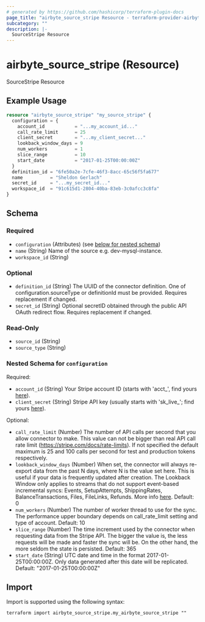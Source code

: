 ```yaml
---
# generated by https://github.com/hashicorp/terraform-plugin-docs
page_title: "airbyte_source_stripe Resource - terraform-provider-airbyte"
subcategory: ""
description: |-
  SourceStripe Resource
---
```


# airbyte_source_stripe (Resource)

SourceStripe Resource

## Example Usage

```terraform
resource "airbyte_source_stripe" "my_source_stripe" {
  configuration = {
    account_id           = "...my_account_id..."
    call_rate_limit      = 25
    client_secret        = "...my_client_secret..."
    lookback_window_days = 9
    num_workers          = 1
    slice_range          = 10
    start_date           = "2017-01-25T00:00:00Z"
  }
  definition_id = "6fe50a2e-7cfe-46f3-8acc-65c56f5fa677"
  name          = "Sheldon Gerlach"
  secret_id     = "...my_secret_id..."
  workspace_id  = "91c615d1-2804-40ba-83eb-3c0afcc3c8fa"
}
```

<!-- schema generated by tfplugindocs -->
## Schema

### Required

- `configuration` (Attributes) (see [below for nested schema](#nestedatt--configuration))
- `name` (String) Name of the source e.g. dev-mysql-instance.
- `workspace_id` (String)

### Optional

- `definition_id` (String) The UUID of the connector definition. One of configuration.sourceType or definitionId must be provided. Requires replacement if changed.
- `secret_id` (String) Optional secretID obtained through the public API OAuth redirect flow. Requires replacement if changed.

### Read-Only

- `source_id` (String)
- `source_type` (String)

<a id="nestedatt--configuration"></a>
### Nested Schema for `configuration`

Required:

- `account_id` (String) Your Stripe account ID (starts with 'acct_', find yours <a href="https://dashboard.stripe.com/settings/account">here</a>).
- `client_secret` (String) Stripe API key (usually starts with 'sk_live_'; find yours <a href="https://dashboard.stripe.com/apikeys">here</a>).

Optional:

- `call_rate_limit` (Number) The number of API calls per second that you allow connector to make. This value can not be bigger than real API call rate limit (https://stripe.com/docs/rate-limits). If not specified the default maximum is 25 and 100 calls per second for test and production tokens respectively.
- `lookback_window_days` (Number) When set, the connector will always re-export data from the past N days, where N is the value set here. This is useful if your data is frequently updated after creation. The Lookback Window only applies to streams that do not support event-based incremental syncs: Events, SetupAttempts, ShippingRates, BalanceTransactions, Files, FileLinks, Refunds. More info <a href="https://docs.airbyte.com/integrations/sources/stripe#requirements">here</a>. Default: 0
- `num_workers` (Number) The number of worker thread to use for the sync. The performance upper boundary depends on call_rate_limit setting and type of account. Default: 10
- `slice_range` (Number) The time increment used by the connector when requesting data from the Stripe API. The bigger the value is, the less requests will be made and faster the sync will be. On the other hand, the more seldom the state is persisted. Default: 365
- `start_date` (String) UTC date and time in the format 2017-01-25T00:00:00Z. Only data generated after this date will be replicated. Default: "2017-01-25T00:00:00Z"

## Import

Import is supported using the following syntax:

```shell
terraform import airbyte_source_stripe.my_airbyte_source_stripe ""
```
